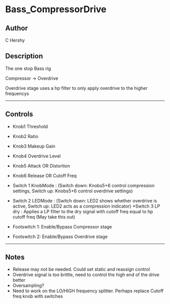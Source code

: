 # Bass_CompressorDrive

## Author

C Hershy

## Description

The one stop Bass rig

Compressor -> Overdrive

Overdrive stage uses a hp filter to only apply overdrive to the higher frequencys

-----------------------------------------------------------------------------
Controls
-----------------------------------------------------------------------------

* Knob1    Threshold
* Knob2    Ratio
* Knob3    Makeup Gain
* Knob4    Overdrive Level
* Knob5    Attack OR Distortion
* Knob6    Release OR Cutoff Freq

* Switch 1 KnobMode : (Switch down: Knobs5+6 control compression settings, Switch up: Knobs5+6 control overdrive settings)
* Switch 2 LEDMode : (Switch down: LED2 shows whether overdrive is active, Switch up: LED2 acts as a compression indicator)
*Switch 3 LP dry : Applies a LP filter to the dry signal with cutoff freq equal to hp cutoff freq (May take this out)

* Footswitch 1: Enable/Bypass Compressor stage
* Footswitch 2: Enable/Bypass Overdrive stage

-----------------------------------------------------------------------------
Notes
-----------------------------------------------------------------------------

* Release may not be needed. Could set static and reassign control
* Overdrive signal is too brittle, need to control the high end of the drive better
* Oversampling?
* Need to work on the LO/HIGH frequency splitter. Perhaps replace Cutoff freq knob with switches
